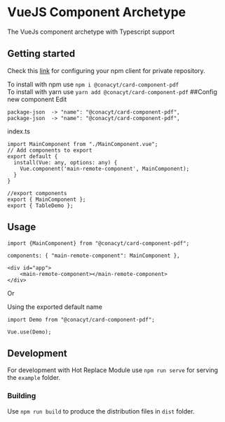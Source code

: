 # VueJS Component Archetype
The VueJs component archetype with Typescript support

## Getting started
Check this [link](https://conacyt-arquitectura.github.io/npm/configuracion-cliente-npm) for configuring your npm client for private repository.

To install with npm use `npm i @conacyt/card-component-pdf`  
To install with yarn use `yarn add @conacyt/card-component-pdf`
##Config new component
Edit
```
package-json  -> "name": "@conacyt/card-component-pdf",
package-json  -> "name": "@conacyt/card-component-pdf",
```
index.ts
```
import MainComponent from "./MainComponent.vue";
// Add components to export
export default {
  install(Vue: any, options: any) {
    Vue.component('main-remote-component', MainComponent);
  }
}

//export components
export { MainComponent };
export { TableDemo };
```
## Usage
```
import {MainComponent} from "@conacyt/card-component-pdf";

components: { "main-remote-component": MainComponent },

<div id="app">
    <main-remote-component></main-remote-component>
</div>
```
Or

Using the exported default name
```
import Demo from "@conacyt/card-component-pdf";

Vue.use(Demo);
```
## Development
For development with Hot Replace Module use `npm run serve` for serving the `example` folder.

### Building
Use `npm run build` to produce the distribution files in `dist` folder.